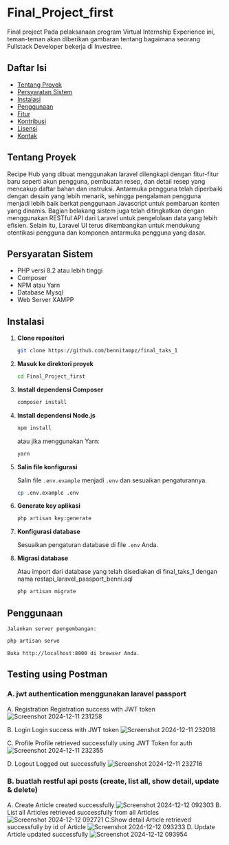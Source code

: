 # Final_Project_first

Final project Pada pelaksanaan program Virtual Internship Experience ini, teman-teman akan diberikan gambaran tentang bagaimana seorang Fullstack Developer bekerja di Investree.

## Daftar Isi

- [Tentang Proyek](#tentang-proyek)
- [Persyaratan Sistem](#persyaratan-sistem)
- [Instalasi](#instalasi)
- [Penggunaan](#penggunaan)
- [Fitur](#fitur)
- [Kontribusi](#kontribusi)
- [Lisensi](#lisensi)
- [Kontak](#kontak)

## Tentang Proyek

Recipe Hub yang dibuat menggunakan laravel dilengkapi dengan fitur-fitur baru seperti akun pengguna, pembuatan resep, dan detail resep yang mencakup daftar bahan dan instruksi. Antarmuka pengguna telah diperbaiki dengan desain yang lebih menarik, sehingga pengalaman pengguna menjadi lebih baik berkat penggunaan Javascript untuk pembaruan konten yang dinamis. Bagian belakang sistem juga telah ditingkatkan dengan menggunakan RESTful API dari Laravel untuk pengelolaan data yang lebih efisien. Selain itu, Laravel UI terus dikembangkan untuk mendukung otentikasi pengguna dan komponen antarmuka pengguna yang dasar.

## Persyaratan Sistem

- PHP versi 8.2 atau lebih tinggi
- Composer
- NPM atau Yarn
- Database Mysql
- Web Server XAMPP

## Instalasi

1. **Clone repositori**

    ```bash
    git clone https://github.com/bennitampz/final_taks_1
    ```

2. **Masuk ke direktori proyek**

    ```bash
    cd Final_Project_first
    ```

3. **Install dependensi Composer**

    ```bash
    composer install
    ```

4. **Install dependensi Node.js**

    ```bash
    npm install
    ```

    atau jika menggunakan Yarn:

    ```bash
    yarn
    ```

5. **Salin file konfigurasi**

    Salin file `.env.example` menjadi `.env` dan sesuaikan pengaturannya.

    ```bash
    cp .env.example .env
    ```

6. **Generate key aplikasi**

    ```bash
    php artisan key:generate
    ```

7. **Konfigurasi database**

    Sesuaikan pengaturan database di file `.env` Anda.

8. **Migrasi database**

   Atau import dari database yang telah disediakan di final_taks_1 dengan nama restapi_laravel_passport_benni.sql
    
    ```bash
    php artisan migrate
    ```

## Penggunaan

    Jalankan server pengembangan:

```bash
php artisan serve
```

    Buka http://localhost:8000 di browser Anda.


## Testing using Postman
### A. jwt authentication menggunakan laravel passport
A. Registration
Registration success with JWT token
![Screenshot 2024-12-11 231258](https://github.com/user-attachments/assets/43b95178-40a0-48e8-8307-b3b43ed1bb03)

B. Login
Login success with JWT token
![Screenshot 2024-12-11 232018](https://github.com/user-attachments/assets/d21d5ea6-9780-4cea-9db2-59211ea90896)

C. Profile
Profile retrieved successfully using JWT Token for auth
![Screenshot 2024-12-11 232355](https://github.com/user-attachments/assets/cac0fe16-539b-4d45-a632-e14cb331d22a)

D. Logout
Logged out successfully
![Screenshot 2024-12-11 232716](https://github.com/user-attachments/assets/06ae7167-3c4b-45d4-9951-db4145985d08)

### B. buatlah restful api posts (create, list all, show detail, update & delete)
A. Create
Article created successfully 
![Screenshot 2024-12-12 092303](https://github.com/user-attachments/assets/9505ea7c-0156-431f-a658-a324f74196ec)
B. List all
Articles retrieved successfully from all Articles
![Screenshot 2024-12-12 092721](https://github.com/user-attachments/assets/afa6aaeb-b6f8-472a-904f-c7c9d1e385e4)
C.Show detail
Article retrieved successfully by id of Article
![Screenshot 2024-12-12 093233](https://github.com/user-attachments/assets/96cd3389-a623-482d-9db3-7a71ab086906)
D. Update
Article updated successfully
![Screenshot 2024-12-12 093954](https://github.com/user-attachments/assets/03a156ff-0847-425b-82cb-cafd9d651396)
